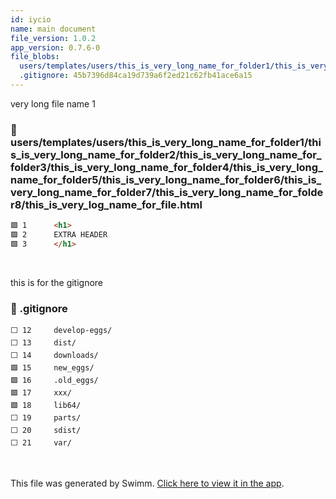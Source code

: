 ```yaml
---
id: iycio
name: main document
file_version: 1.0.2
app_version: 0.7.6-0
file_blobs:
  users/templates/users/this_is_very_long_name_for_folder1/this_is_very_long_name_for_folder2/this_is_very_long_name_for_folder3/this_is_very_long_name_for_folder4/this_is_very_long_name_for_folder5/this_is_very_long_name_for_folder6/this_is_very_long_name_for_folder7/this_is_very_long_name_for_folder8/this_is_very_log_name_for_file.html: ca068b9fa400e6986d2308e7542be73f2f1489d1
  .gitignore: 45b7396d84ca19d739a6f2ed21c62fb41ace6a15
---
```


very long file name 1
<!-- NOTE-swimm-snippet: the lines below link your snippet to Swimm -->
### 📄 users/templates/users/this_is_very_long_name_for_folder1/this_is_very_long_name_for_folder2/this_is_very_long_name_for_folder3/this_is_very_long_name_for_folder4/this_is_very_long_name_for_folder5/this_is_very_long_name_for_folder6/this_is_very_long_name_for_folder7/this_is_very_long_name_for_folder8/this_is_very_log_name_for_file.html
```html
🟩 1      <h1>
🟩 2      EXTRA HEADER
🟩 3      </h1>
```

<br/>

this is for the gitignore
<!-- NOTE-swimm-snippet: the lines below link your snippet to Swimm -->
### 📄 .gitignore
```gitignore
⬜ 12     develop-eggs/
⬜ 13     dist/
⬜ 14     downloads/
🟩 15     new_eggs/
🟩 16     .old_eggs/
🟩 17     xxx/
🟩 18     lib64/
⬜ 19     parts/
⬜ 20     sdist/
⬜ 21     var/
```

<br/>

This file was generated by Swimm. [Click here to view it in the app](http://localhost:5000/repos/Z2l0aHViJTNBJTNBY2hhdC1leGFtcGxlJTNBJTNBZXJhbnMtc3dpbW0=/docs/iycio).